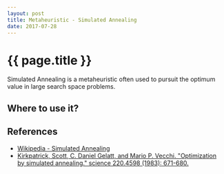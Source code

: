 ```yaml
---
layout: post
title: Metaheuristic - Simulated Annealing
date: 2017-07-28
---
```


{{ page.title }}
================
Simulated Annealing is a metaheuristic often used to pursuit the optimum value in large search space problems.

Where to use it?
---

References
---
- [Wikipedia - Simulated Annealing](https://en.wikipedia.org/wiki/Simulated_annealing)
- [Kirkpatrick, Scott, C. Daniel Gelatt, and Mario P. Vecchi. "Optimization by simulated annealing." science 220.4598 (1983): 671-680.](https://doi.org/10.1126%2Fscience.220.4598.671)
